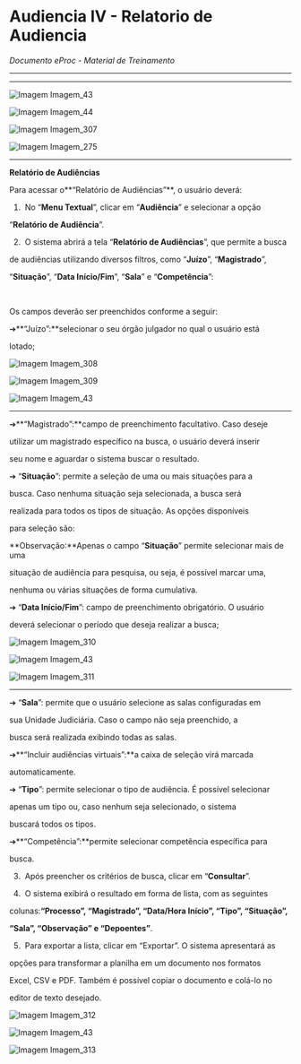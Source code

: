 # Audiencia IV - Relatorio de Audiencia

*Documento eProc - Material de Treinamento*

---

---

![Imagem Imagem_43](../imgs/Imagem_43.png)

![Imagem Imagem_44](../imgs/Imagem_44.png)

![Imagem Imagem_307](../imgs/Imagem_307.png)

![Imagem Imagem_275](../imgs/Imagem_275.png)


---

**Relatório de Audiências**

Para acessar o**“Relatório de Audiências”**, o usuário deverá:

1. ​ No “**Menu Textual**”, clicar em “**Audiência**” e selecionar a opção

“**Relatório de Audiência**”.

2. ​ O sistema abrirá a tela “**Relatório de Audiências**”, que permite a busca

de audiências utilizando diversos filtros, como “**Juízo**”, “**Magistrado**”,

“**Situação**”, “**Data Início/Fim**”, “**Sala**” e “**Competência**”:

​

Os campos deverão ser preenchidos conforme a seguir:

➔​**“Juízo”:**selecionar o seu órgão julgador no qual o usuário está

lotado;

![Imagem Imagem_308](../imgs/Imagem_308.png)

![Imagem Imagem_309](../imgs/Imagem_309.png)

![Imagem Imagem_43](../imgs/Imagem_43.png)


---

➔​**“Magistrado”:**campo de preenchimento facultativo. Caso deseje

utilizar um magistrado específico na busca, o usuário deverá inserir

seu nome e aguardar o sistema buscar o resultado.

➔​ “**Situação**”: permite a seleção de uma ou mais situações para a

busca. Caso nenhuma situação seja selecionada, a busca será

realizada para todos os tipos de situação. As opções disponíveis

para seleção são:

**Observação:**Apenas o campo “**Situação**” permite selecionar mais de uma

situação de audiência para pesquisa, ou seja, é possível marcar uma,

nenhuma ou várias situações de forma cumulativa.

➔​ “**Data Início/Fim**”: campo de preenchimento obrigatório. O usuário

deverá selecionar o período que deseja realizar a busca;

![Imagem Imagem_310](../imgs/Imagem_310.png)

![Imagem Imagem_43](../imgs/Imagem_43.png)

![Imagem Imagem_311](../imgs/Imagem_311.png)


---

➔​ “**Sala**”: permite que o usuário selecione as salas configuradas em

sua Unidade Judiciária. Caso o campo não seja preenchido, a

busca será realizada exibindo todas as salas.

➔​**“Incluir audiências virtuais”:**a caixa de seleção virá marcada

automaticamente.

➔​ “**Tipo**”: permite selecionar o tipo de audiência. É possível selecionar

apenas um tipo ou, caso nenhum seja selecionado, o sistema

buscará todos os tipos.

➔​**“Competência”:**permite selecionar competência específica para

busca.

3. ​ Após preencher os critérios de busca, clicar em “**Consultar**”.

4. ​ O sistema exibirá o resultado em forma de lista, com as seguintes

colunas:**“Processo”, “Magistrado”, “Data/Hora Início”, “Tipo”, “Situação”,**

**“Sala”, “Observação” e “Depoentes”**.

5. ​ Para exportar a lista, clicar em “Exportar”. O sistema apresentará as

opções para transformar a planilha em um documento nos formatos

Excel, CSV e PDF. Também é possível copiar o documento e colá-lo no

editor de texto desejado.

![Imagem Imagem_312](../imgs/Imagem_312.png)

![Imagem Imagem_43](../imgs/Imagem_43.png)

![Imagem Imagem_313](../imgs/Imagem_313.png)
